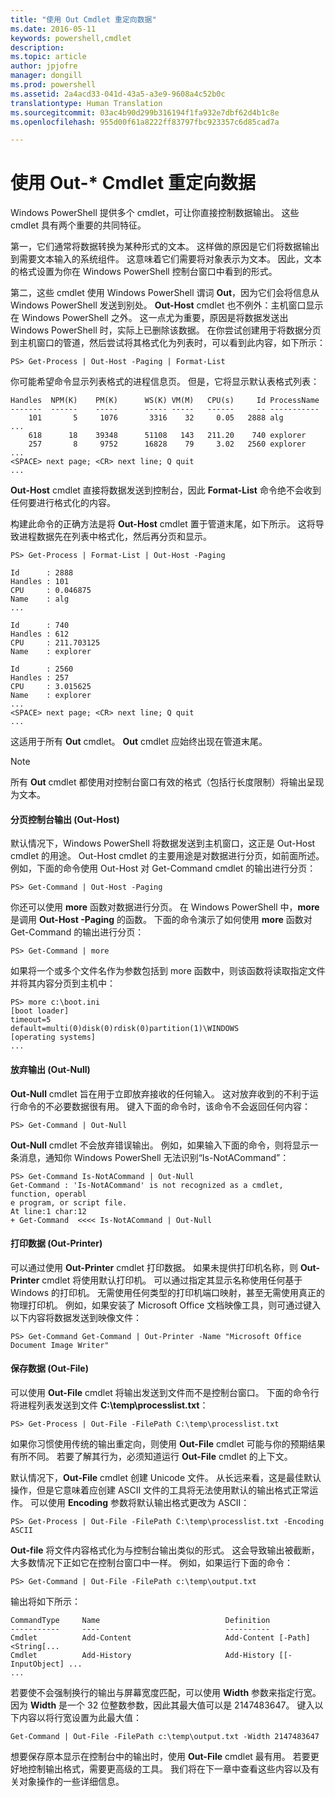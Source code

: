 ```yaml
---
title: "使用 Out Cmdlet 重定向数据"
ms.date: 2016-05-11
keywords: powershell,cmdlet
description: 
ms.topic: article
author: jpjofre
manager: dongill
ms.prod: powershell
ms.assetid: 2a4acd33-041d-43a5-a3e9-9608a4c52b0c
translationtype: Human Translation
ms.sourcegitcommit: 03ac4b90d299b316194f1fa932e7dbf62d4b1c8e
ms.openlocfilehash: 955d00f61a8222ff83797fbc923357c6d85cad7a

---
```


# 使用 Out-* Cmdlet 重定向数据
Windows PowerShell 提供多个 cmdlet，可让你直接控制数据输出。 这些 cmdlet 具有两个重要的共同特征。

第一，它们通常将数据转换为某种形式的文本。 这样做的原因是它们将数据输出到需要文本输入的系统组件。 这意味着它们需要将对象表示为文本。 因此，文本的格式设置为你在 Windows PowerShell 控制台窗口中看到的形式。

第二，这些 cmdlet 使用 Windows PowerShell 谓词 **Out**，因为它们会将信息从 Windows PowerShell 发送到别处。 **Out\-Host** cmdlet 也不例外：主机窗口显示在 Windows PowerShell 之外。 这一点尤为重要，原因是将数据发送出 Windows PowerShell 时，实际上已删除该数据。 在你尝试创建用于将数据分页到主机窗口的管道，然后尝试将其格式化为列表时，可以看到此内容，如下所示：

```
PS> Get-Process | Out-Host -Paging | Format-List
```

你可能希望命令显示列表格式的进程信息页。 但是，它将显示默认表格式列表：

```
Handles  NPM(K)    PM(K)      WS(K) VM(M)   CPU(s)     Id ProcessName
-------  ------    -----      ----- -----   ------     -- -----------
    101       5     1076       3316    32     0.05   2888 alg
...
    618      18    39348      51108   143   211.20    740 explorer
    257       8     9752      16828    79     3.02   2560 explorer
...
<SPACE> next page; <CR> next line; Q quit
...
```

**Out\-Host** cmdlet 直接将数据发送到控制台，因此 **Format\-List** 命令绝不会收到任何要进行格式化的内容。

构建此命令的正确方法是将 **Out\-Host** cmdlet 置于管道末尾，如下所示。 这将导致进程数据先在列表中格式化，然后再分页和显示。

```
PS> Get-Process | Format-List | Out-Host -Paging

Id      : 2888
Handles : 101
CPU     : 0.046875
Name    : alg
...

Id      : 740
Handles : 612
CPU     : 211.703125
Name    : explorer

Id      : 2560
Handles : 257
CPU     : 3.015625
Name    : explorer
...
<SPACE> next page; <CR> next line; Q quit
...
```

这适用于所有 **Out** cmdlet。 **Out** cmdlet 应始终出现在管道末尾。

> [!NOTE]
> 所有 **Out** cmdlet 都使用对控制台窗口有效的格式（包括行长度限制）将输出呈现为文本。

#### 分页控制台输出 (Out\-Host)
默认情况下，Windows PowerShell 将数据发送到主机窗口，这正是 Out\-Host cmdlet 的用途。 Out\-Host cmdlet 的主要用途是对数据进行分页，如前面所述。 例如，下面的命令使用 Out\-Host 对 Get\-Command cmdlet 的输出进行分页：

```
PS> Get-Command | Out-Host -Paging
```

你还可以使用 **more** 函数对数据进行分页。 在 Windows PowerShell 中，**more** 是调用 **Out\-Host \-Paging** 的函数。 下面的命令演示了如何使用 **more** 函数对 Get\-Command 的输出进行分页：

```
PS> Get-Command | more
```

如果将一个或多个文件名作为参数包括到 more 函数中，则该函数将读取指定文件并将其内容分页到主机中：

```
PS> more c:\boot.ini
[boot loader]
timeout=5
default=multi(0)disk(0)rdisk(0)partition(1)\WINDOWS
[operating systems]
...
```

#### 放弃输出 (Out\-Null)
**Out\-Null** cmdlet 旨在用于立即放弃接收的任何输入。 这对放弃收到的不利于运行命令的不必要数据很有用。 键入下面的命令时，该命令不会返回任何内容：

```
PS> Get-Command | Out-Null
```

**Out\-Null** cmdlet 不会放弃错误输出。 例如，如果输入下面的命令，则将显示一条消息，通知你 Windows PowerShell 无法识别“Is\-NotACommand”：

```
PS> Get-Command Is-NotACommand | Out-Null
Get-Command : 'Is-NotACommand' is not recognized as a cmdlet, function, operabl
e program, or script file.
At line:1 char:12
+ Get-Command  <<<< Is-NotACommand | Out-Null
```

#### 打印数据 (Out\-Printer)
可以通过使用 **Out\-Printer** cmdlet 打印数据。 如果未提供打印机名称，则 **Out\-Printer** cmdlet 将使用默认打印机。 可以通过指定其显示名称使用任何基于 Windows 的打印机。 无需使用任何类型的打印机端口映射，甚至无需使用真正的物理打印机。 例如，如果安装了 Microsoft Office 文档映像工具，则可通过键入以下内容将数据发送到映像文件：

```
PS> Get-Command Get-Command | Out-Printer -Name "Microsoft Office Document Image Writer"
```

#### 保存数据 (Out\-File)
可以使用 **Out\-File** cmdlet 将输出发送到文件而不是控制台窗口。 下面的命令行将进程列表发送到文件 **C:\\temp\\processlist.txt**：

```
PS> Get-Process | Out-File -FilePath C:\temp\processlist.txt
```

如果你习惯使用传统的输出重定向，则使用 **Out\-File** cmdlet 可能与你的预期结果有所不同。 若要了解其行为，必须知道运行 **Out\-File** cmdlet 的上下文。

默认情况下，**Out\-File** cmdlet 创建 Unicode 文件。 从长远来看，这是最佳默认操作，但是它意味着应创建 ASCII 文件的工具将无法使用默认的输出格式正常运作。 可以使用 **Encoding** 参数将默认输出格式更改为 ASCII：

```
PS> Get-Process | Out-File -FilePath C:\temp\processlist.txt -Encoding ASCII
```

**Out\-file** 将文件内容格式化为与控制台输出类似的形式。 这会导致输出被截断，大多数情况下正如它在控制台窗口中一样。 例如，如果运行下面的命令：

```
PS> Get-Command | Out-File -FilePath c:\temp\output.txt
```

输出将如下所示：

```
CommandType     Name                            Definition                     
-----------     ----                            ----------                     
Cmdlet          Add-Content                     Add-Content [-Path] <String[...
Cmdlet          Add-History                     Add-History [[-InputObject] ...
...
```

若要使不会强制换行的输出与屏幕宽度匹配，可以使用 **Width** 参数来指定行宽。 因为 **Width** 是一个 32 位整数参数，因此其最大值可以是 2147483647。 键入以下内容以将行宽设置为此最大值：

```
Get-Command | Out-File -FilePath c:\temp\output.txt -Width 2147483647
```

想要保存原本显示在控制台中的输出时，使用 **Out\-File** cmdlet 最有用。 若要更好地控制输出格式，需要更高级的工具。 我们将在下一章中查看这些内容以及有关对象操作的一些详细信息。




<!--HONumber=Jun16_HO4-->


